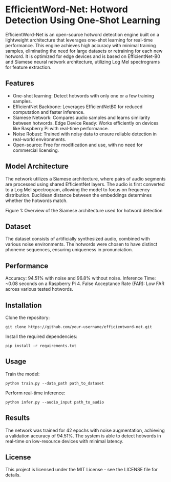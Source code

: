 # EfficientWord-Net: Hotword Detection Using One-Shot Learning
EfficientWord-Net is an open-source hotword detection engine built on a lightweight architecture that leverages one-shot learning for real-time performance. This engine achieves high accuracy with minimal training samples, eliminating the need for large datasets or retraining for each new hotword. It is optimized for edge devices and is based on EfficientNet-B0 and Siamese neural network architecture, utilizing Log Mel spectrograms for feature extraction.

## Features
- One-shot learning: Detect hotwords with only one or a few training samples.
- EfficientNet Backbone: Leverages EfficientNetB0 for reduced computation and faster inference.
- Siamese Network: Compares audio samples and learns similarity between hotwords.
Edge Device Ready: Works efficiently on devices like Raspberry Pi with real-time performance.
- Noise Robust: Trained with noisy data to ensure reliable detection in real-world environments.
- Open-source: Free for modification and use, with no need for commercial licensing.

## Model Architecture

The network utilizes a Siamese architecture, where pairs of audio segments are processed using shared EfficientNet layers. The audio is first converted to a Log Mel spectrogram, allowing the model to focus on frequency distribution. Euclidean distance between the embeddings determines whether the hotwords match.


Figure 1: Overview of the Siamese architecture used for hotword detection

## Dataset
The dataset consists of artificially synthesized audio, combined with various noise environments. The hotwords were chosen to have distinct phoneme sequences, ensuring uniqueness in pronunciation.

## Performance
Accuracy: 94.51% with noise and 96.8% without noise.
Inference Time: ~0.08 seconds on a Raspberry Pi 4.
False Acceptance Rate (FAR): Low FAR across various tested hotwords.
## Installation
Clone the repository:
```
git clone https://github.com/your-username/efficientword-net.git
```
Install the required dependencies:
```
pip install -r requirements.txt
```
## Usage
Train the model:
```
python train.py --data_path path_to_dataset
```
Perform real-time inference:
```
python infer.py --audio_input path_to_audio
```
## Results
The network was trained for 42 epochs with noise augmentation, achieving a validation accuracy of 94.51%. The system is able to detect hotwords in real-time on low-resource devices with minimal latency.

## License
This project is licensed under the MIT License - see the LICENSE file for details.